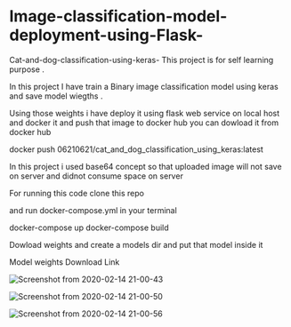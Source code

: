 # Image-classification-model-deployment-using-Flask-


Cat-and-dog-classification-using-keras-
This project is for self learning purpose .

In this project I have train a Binary image classification model using keras and save model wiegths .

Using those weights i have deploy it using flask web service on local host and docker it and push that image to docker hub you can dowload it from docker hub

docker push 06210621/cat_and_dog_classification_using_keras:latest

In this project i used base64 concept so that uploaded image will not save on server and didnot consume space on server

For running this code clone this repo

and run docker-compose.yml in your terminal

docker-compose up docker-compose build

Dowload weights and create a models dir and put that model inside it 

Model weights 
Download Link



![Screenshot from 2020-02-14 21-00-43](https://user-images.githubusercontent.com/45600643/74545047-36a4fa80-4f6e-11ea-8360-e0c0a6738df3.png)



![Screenshot from 2020-02-14 21-00-50](https://user-images.githubusercontent.com/45600643/74545075-41f82600-4f6e-11ea-9789-d3b73afabb78.png)


![Screenshot from 2020-02-14 21-00-56](https://user-images.githubusercontent.com/45600643/74545091-4a506100-4f6e-11ea-96fc-a59d781d5a6f.png)
